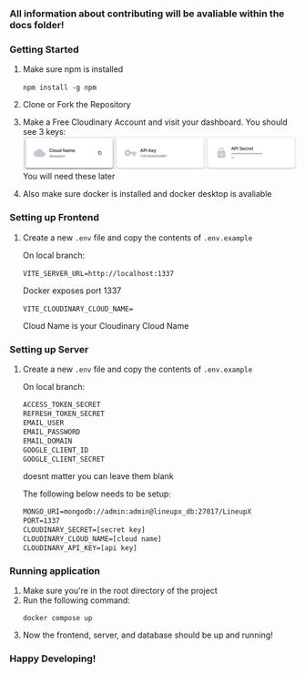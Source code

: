 ### All information about contributing will be avaliable within the docs folder!

### Getting Started

1) Make sure npm is installed

    ```npm install -g npm```
2) Clone or Fork the Repository

3) Make a Free Cloudinary Account and visit your dashboard. You should see 3 keys:
    <img src="./assets/CLOUDINARY.png" />
    You will need these later
4) Also make sure docker is installed and docker desktop is avaliable

### Setting up Frontend
1) Create a new ```.env``` file and copy the contents of ```.env.example```

    On local branch:
    
    ``` VITE_SERVER_URL=http://localhost:1337 ```
    
    Docker exposes port 1337

    ```VITE_CLOUDINARY_CLOUD_NAME=```

    Cloud Name is your Cloudinary Cloud Name

### Setting up Server
1) Create a new ```.env``` file and copy the contents of ```.env.example```

    On local branch:
    
    ```
    ACCESS_TOKEN_SECRET
    REFRESH_TOKEN_SECRET
    EMAIL_USER
    EMAIL_PASSWORD
    EMAIL_DOMAIN
    GOOGLE_CLIENT_ID
    GOOGLE_CLIENT_SECRET
    ``` 
    doesnt matter you can leave them blank

    The following below needs to be setup:
    ```
    MONGO_URI=mongodb://admin:admin@lineupx_db:27017/LineupX
    PORT=1337
    CLOUDINARY_SECRET=[secret key]
    CLOUDINARY_CLOUD_NAME=[cloud name]
    CLOUDINARY_API_KEY=[api key]
    ```

### Running application
1) Make sure you're in the root directory of the project
2) Run the following command:
    ```
    docker compose up
    ```
3) Now the frontend, server, and database should be up and running!

### Happy Developing!

    